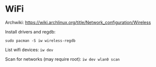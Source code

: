 # WiFi

Archwiki: <https://wiki.archlinux.org/title/Network_configuration/Wireless>

Install drivers and regdb:

```console
sudo pacman -S iw wireless-regdb
```

List wifi devices: `iw dev`

Scan for networks (may require root): `iw dev wlan0 scan`
